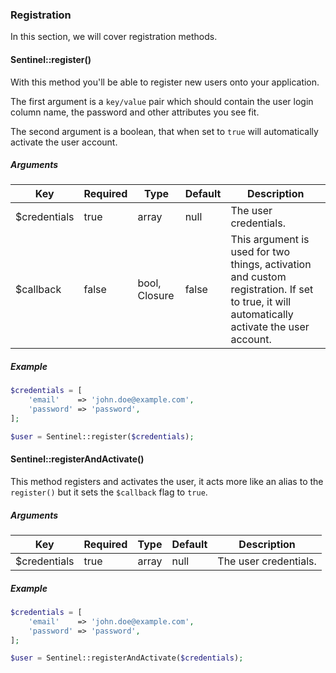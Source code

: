 ### Registration

In this section, we will cover registration methods.

#### Sentinel::register()

With this method you'll be able to register new users onto your application.

The first argument is a `key/value` pair which should contain the user login column name, the password and other attributes you see fit.

The second argument is a boolean, that when set to `true` will automatically activate the user account.

##### Arguments

Key          | Required | Type           | Default | Description
------------ | -------- | -------------- | ------- | ---------------------------
$credentials | true     | array          | null    | The user credentials.
$callback    | false    | bool, Closure  | false   | This argument is used for two things, activation and custom registration. If set to true, it will automatically activate the user account.

##### Example

```php
$credentials = [
	'email'    => 'john.doe@example.com',
	'password' => 'password',
];

$user = Sentinel::register($credentials);
```

#### Sentinel::registerAndActivate()

This method registers and activates the user, it acts more like an alias to the `register()` but it sets the `$callback` flag to `true`.

##### Arguments

Key          | Required | Type           | Default | Description
------------ | -------- | -------------- | ------- | ---------------------------
$credentials | true     | array          | null    | The user credentials.

##### Example

```php
$credentials = [
	'email'    => 'john.doe@example.com',
	'password' => 'password',
];

$user = Sentinel::registerAndActivate($credentials);
```
